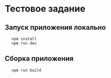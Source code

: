 # Тестовое задание

## Запуск приложения локально

```
   npm install
   npm run dev
```

## Сборка приложения

```
   npm run build
```



